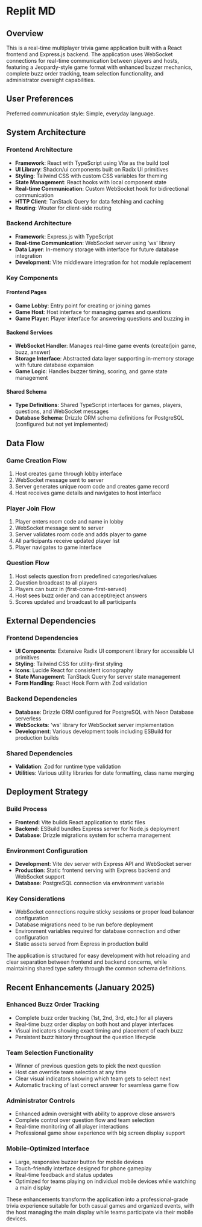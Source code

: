# Replit MD

## Overview

This is a real-time multiplayer trivia game application built with a React frontend and Express.js backend. The application uses WebSocket connections for real-time communication between players and hosts, featuring a Jeopardy-style game format with enhanced buzzer mechanics, complete buzz order tracking, team selection functionality, and administrator oversight capabilities.

## User Preferences

Preferred communication style: Simple, everyday language.

## System Architecture

### Frontend Architecture
- **Framework**: React with TypeScript using Vite as the build tool
- **UI Library**: Shadcn/ui components built on Radix UI primitives
- **Styling**: Tailwind CSS with custom CSS variables for theming
- **State Management**: React hooks with local component state
- **Real-time Communication**: Custom WebSocket hook for bidirectional communication
- **HTTP Client**: TanStack Query for data fetching and caching
- **Routing**: Wouter for client-side routing

### Backend Architecture
- **Framework**: Express.js with TypeScript
- **Real-time Communication**: WebSocket server using 'ws' library
- **Data Layer**: In-memory storage with interface for future database integration
- **Development**: Vite middleware integration for hot module replacement

### Key Components

#### Frontend Pages
- **Game Lobby**: Entry point for creating or joining games
- **Game Host**: Host interface for managing games and questions
- **Game Player**: Player interface for answering questions and buzzing in

#### Backend Services
- **WebSocket Handler**: Manages real-time game events (create/join game, buzz, answer)
- **Storage Interface**: Abstracted data layer supporting in-memory storage with future database expansion
- **Game Logic**: Handles buzzer timing, scoring, and game state management

#### Shared Schema
- **Type Definitions**: Shared TypeScript interfaces for games, players, questions, and WebSocket messages
- **Database Schema**: Drizzle ORM schema definitions for PostgreSQL (configured but not yet implemented)

## Data Flow

### Game Creation Flow
1. Host creates game through lobby interface
2. WebSocket message sent to server
3. Server generates unique room code and creates game record
4. Host receives game details and navigates to host interface

### Player Join Flow
1. Player enters room code and name in lobby
2. WebSocket message sent to server
3. Server validates room code and adds player to game
4. All participants receive updated player list
5. Player navigates to game interface

### Question Flow
1. Host selects question from predefined categories/values
2. Question broadcast to all players
3. Players can buzz in (first-come-first-served)
4. Host sees buzz order and can accept/reject answers
5. Scores updated and broadcast to all participants

## External Dependencies

### Frontend Dependencies
- **UI Components**: Extensive Radix UI component library for accessible UI primitives
- **Styling**: Tailwind CSS for utility-first styling
- **Icons**: Lucide React for consistent iconography
- **State Management**: TanStack Query for server state management
- **Form Handling**: React Hook Form with Zod validation

### Backend Dependencies
- **Database**: Drizzle ORM configured for PostgreSQL with Neon Database serverless
- **WebSockets**: 'ws' library for WebSocket server implementation
- **Development**: Various development tools including ESBuild for production builds

### Shared Dependencies
- **Validation**: Zod for runtime type validation
- **Utilities**: Various utility libraries for date formatting, class name merging

## Deployment Strategy

### Build Process
- **Frontend**: Vite builds React application to static files
- **Backend**: ESBuild bundles Express server for Node.js deployment
- **Database**: Drizzle migrations system for schema management

### Environment Configuration
- **Development**: Vite dev server with Express API and WebSocket server
- **Production**: Static frontend serving with Express backend and WebSocket support
- **Database**: PostgreSQL connection via environment variable

### Key Considerations
- WebSocket connections require sticky sessions or proper load balancer configuration
- Database migrations need to be run before deployment
- Environment variables required for database connection and other configuration
- Static assets served from Express in production build

The application is structured for easy development with hot reloading and clear separation between frontend and backend concerns, while maintaining shared type safety through the common schema definitions.

## Recent Enhancements (January 2025)

### Enhanced Buzz Order Tracking
- Complete buzz order tracking (1st, 2nd, 3rd, etc.) for all players
- Real-time buzz order display on both host and player interfaces
- Visual indicators showing exact timing and placement of each buzz
- Persistent buzz history throughout the question lifecycle

### Team Selection Functionality
- Winner of previous question gets to pick the next question
- Host can override team selection at any time
- Clear visual indicators showing which team gets to select next
- Automatic tracking of last correct answer for seamless game flow

### Administrator Controls
- Enhanced admin oversight with ability to approve close answers
- Complete control over question flow and team selection
- Real-time monitoring of all player interactions
- Professional game show experience with big screen display support

### Mobile-Optimized Interface  
- Large, responsive buzzer button for mobile devices
- Touch-friendly interface designed for phone gameplay
- Real-time feedback and status updates
- Optimized for teams playing on individual mobile devices while watching a main display

These enhancements transform the application into a professional-grade trivia experience suitable for both casual games and organized events, with the host managing the main display while teams participate via their mobile devices.